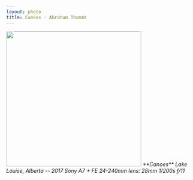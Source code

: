 ```yaml
---
layout: photo
title: Canoes · Abraham Thomas
---
```


<img src="/assets/photos/Canoes.jpg" width="360px" class="photo">

<i>
**Canoes**  
Lake Louise, Alberta -- 2017  
Sony A7 + FE 24-240mm lens: 28mm 1/200s f/11  
</i>
